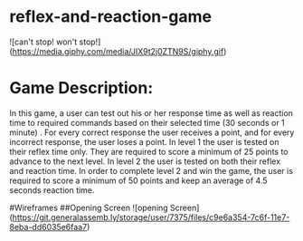 # reflex-and-reaction-game

![can't stop! won't stop!]
(https://media.giphy.com/media/JIX9t2j0ZTN9S/giphy.gif)

# Game Description: 
In this game, a user can test out his or her response time as well as reaction time to required commands based on their selected time (30 seconds or 1 minute) . For every correct response the user receives a point, and for every incorrect response, the user loses a point. In level 1 the user is tested on their reflex time only. They are required to score a minimum of 25 points to advance to the next level. In level 2 the user is tested on both their reflex and reaction time. In order to complete level 2 and win the game, the user is required to score a minimum of 50 points and keep an average of 4.5 seconds reaction time.

#Wireframes
##Opening Screen
![opening Screen]
(https://git.generalassemb.ly/storage/user/7375/files/c9e6a354-7c6f-11e7-8eba-dd6035e6faa7)

